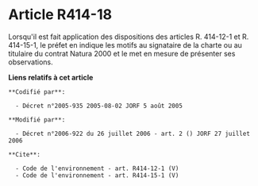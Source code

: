 # Article R414-18

Lorsqu'il est fait application des dispositions des articles R. 414-12-1 et R. 414-15-1, le préfet en indique les motifs au
signataire de la charte ou au titulaire du contrat Natura 2000 et le met en mesure de présenter ses observations.

**Liens relatifs à cet article**

	**Codifié par**:

	  - Décret n°2005-935 2005-08-02 JORF 5 août 2005

	**Modifié par**:

	  - Décret n°2006-922 du 26 juillet 2006 - art. 2 () JORF 27 juillet 2006

	**Cite**:

	  - Code de l'environnement - art. R414-12-1 (V)
	  - Code de l'environnement - art. R414-15-1 (V)
